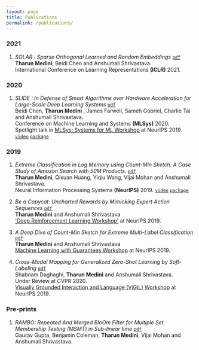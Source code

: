 ```yaml
---
layout: page
title: Publications
permalink: /publications/
---
```

### 2021
1. _SOLAR : Sparse Orthogonal Learned and Random Embeddings_ [`pdf`](https://openreview.net/pdf?id=fw-BHZ1KjxJ) <br/>
__Tharun Medini__, Beidi Chen and Anshumali Shrivastava. <br/>
International Conference on Learning Representations __(ICLR)__ 2021. <br/>

### 2020
1. _SLIDE : In Defense of Smart Algorithms over Hardware Acceleration for Large-Scale Deep Learning Systems_ [`pdf`](https://proceedings.mlsys.org/papers/2020/105) <br/>
Beidi Chen, __Tharun Medini__ , James Farwell, Sameh Gobriel, Charlie Tai and Anshumali Shrivastava. <br/>
Conference on Machine Learning and Systems __(MLSys)__ 2020. <br/>
Spotlight talk in [MLSys: Systems for ML Workshop](http://learningsys.org/neurips19/) at NeurIPS 2019. [`video`](https://slideslive.com/38922010/mlsys-workshop-on-systems-for-ml-1) [`package`](https://github.com/keroro824/HashingDeepLearning)

### 2019
1. _Extreme Classification in Log Memory using Count-Min Sketch: A Case Study of Amazon Search with 50M Products_. [`pdf`](https://arxiv.org/pdf/1910.13830.pdf) <br/>
__Tharun Medini__, Qixuan Huang, Yiqiu Wang, Vijai Mohan and Anshumali Shrivastava. <br/>
Neural Information Processing Systems __(NeurIPS)__ 2019. [`video`](https://www.youtube.com/watch?v=zHXy-AlzSxQ) [`package`](https://github.com/Tharun24/MACH/)

2. _Be a Copycat: Uncharted Rewards by Mimicking Expert Action Sequences_ [`pdf`](https://tharun24.github.io/AAAI_Imitation.pdf) <br/>
__Tharun Medini__ and Anshumali Shrivastava <br/>
['Deep Reinforcement Learning Workshop'](https://sites.google.com/view/deep-rl-workshop-neurips-2019/home) at NeurIPS 2019. 

3. _A Deep Dive of Count-Min Sketch for Extreme Multi-Label Classification_ [`pdf`](https://openreview.net/pdf?id=S1evKR4KvB) <br/>
__Tharun Medini__ and Anshumali Shrivastava <br/>
[Machine Learning with Guarantees Workshop](https://sites.google.com/view/mlwithguarantees) at NeurIPS 2019.

4. _Cross-Modal Mapping for Generalized Zero-Shot Learning by Soft-Labeling_ [`pdf`](https://vigilworkshop.github.io/static/papers/47.pdf)<br/>
Shabnam Daghaghi, __Tharun Medini__ and Anshumali Shrivastava. <br/>
Under Review at CVPR 2020. <br/>
[Visually Grounded Interaction and Language (ViGIL) Workshop](https://vigilworkshop.github.io/) at NeurIPS 2019.

### Pre-prints

1. _RAMBO: Repeated And Merged BloOm Filter for Multiple Set Membership Testing (MSMT) in Sub-linear time_ [`pdf`](https://arxiv.org/pdf/1910.02611.pdf) <br/>
Gaurav Gupta, Benjamin Coleman, __Tharun Medini__, Vijai Mohan and Anshumali Shrivastava. <br/>
